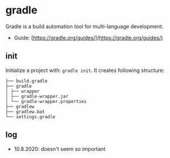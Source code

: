 # gradle

Gradle is a build automation tool for multi-language development.

* Guide: [https://gradle.org/guides/](https://gradle.org/guides/)

## init

Initialize a project with: `gradle init`. It creates following structure: 

```text
├── build.gradle 
├── gradle 
│ ├── wrapper 
│ ├── gradle-wrapper.jar 
│ └── gradle-wrapper.properties 
├── gradlew 
├── gradlew.bat 
└── settings.gradle
```

## log

* 10.8.2020: doesn't seem so important

